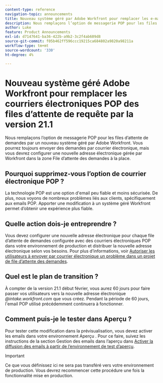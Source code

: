 ```yaml
---
content-type: reference
navigation-topic: announcements
title: Nouveau système géré par Adobe Workfront pour remplacer les e-mails POP par des files d’attente des demandes avec la version 21.1
description: Nous remplaçons l’option de messagerie POP pour les files d’attente de demandes par un nouveau système géré par Adobe Workfront. Vous pourrez toujours envoyer des demandes par courrier électronique, mais vous devrez configurer une nouvelle adresse électronique gérée par Workfront dans la zone File d’attente des demandes à la place.
author: Luke
feature: Product Announcements
exl-id: d7147641-ba36-422b-a9b2-3c2f4ab609d8
source-git-commit: f05b462ff596ccc19215ca684802a9820a98211a
workflow-type: tm+mt
source-wordcount: '330'
ht-degree: 4%

---
```


# Nouveau système géré Adobe Workfront pour remplacer les courriers électroniques POP des files d’attente de requête par la version 21.1

Nous remplaçons l’option de messagerie POP pour les files d’attente de demandes par un nouveau système géré par Adobe Workfront. Vous pourrez toujours envoyer des demandes par courrier électronique, mais vous devrez configurer une nouvelle adresse électronique gérée par Workfront dans la zone File d’attente des demandes à la place.

## Pourquoi supprimez-vous l’option de courrier électronique POP ?

La technologie POP est une option d&#39;email peu fiable et moins sécurisée. De plus, nous voyons de nombreux problèmes liés aux clients, spécifiquement aux emails POP. Apporter une modification à un système géré Workfront permet d’obtenir une expérience plus fiable.

## Quelle action dois-je entreprendre ?

Vous devez configurer une nouvelle adresse électronique pour chaque file d’attente de demandes configurée avec des courriers électroniques POP dans votre environnement de production et distribuer la nouvelle adresse électronique selon vos besoins. Pour plus d’informations, voir [Autoriser les utilisateurs à envoyer par courrier électronique un problème dans un projet de file d’attente des demandes](/help/quicksilver/manage-work/requests/create-requests/enable-email-issues-into-projects.md).

## Quel est le plan de transition ?

À compter de la version 21.1 début février, vous aurez 60 jours pour faire passer vos utilisateurs vers la nouvelle adresse électronique *@intake.workfront.com* que vous créez. Pendant la période de 60 jours, l&#39;email POP utilisé précédemment continuera à fonctionner.

## Comment puis-je le tester dans Aperçu ?

Pour tester cette modification dans la prévisualisation, vous devez activer les emails dans votre environnement Aperçu . Pour ce faire, suivez les instructions de la section Gestion des emails dans l’aperçu dans [Activer la diffusion des emails à partir de l’environnement de test d’aperçu](../../../workfront-basics/using-notifications/enable-delivery-emails-from-preview-sandbox-environment.md).

>[!IMPORTANT]
>
>Ce que vous définissez ici ne sera pas transféré vers votre environnement de production. Vous devrez recommencer cette procédure une fois la fonctionnalité mise en production.
